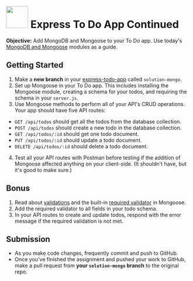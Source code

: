 # <img src="https://cloud.githubusercontent.com/assets/7833470/10899314/63829980-8188-11e5-8cdd-4ded5bcb6e36.png" height="60"> Express To Do App Continued

**Objective:** Add MongoDB and Mongoose to your To Do app. Use today's <a href="https://github.com/sf-wdi-24/modules/tree/master/week-03-restful-server-express/day-04" target="_blank">MongoDB and Mongoose</a> modules as a guide.

## Getting Started

1. Make a **new branch** in your <a href="https://github.com/sf-wdi-24/express-todo-app" target="_blank">express-todo-app</a> called `solution-mongo`.
2. Set up Mongoose in your To Do app. This includes installing the Mongoose module, creating a schema for your todos, and requiring the schema in your `server.js`.
3. Use Mongoose methods to perform all of your API's CRUD operations. Your app should have five API routes:
  * `GET /api/todos` should get all the todos from the database collection.
  * `POST /api/todos` should create a new todo in the database collection.
  * `GET /api/todos/:id` should get one todo document.
  * `PUT /api/todos/:id` should update a todo document.
  * `DELETE /api/todos/:id` should delete a todo document.
4. Test all your API routes with Postman before testing if the addition of Mongoose affected anything on your client-side. (It shouldn't have, but it's good to make sure.)

## Bonus

1. Read about <a href="http://mongoosejs.com/docs/validation" target="_blank">validations</a> and the built-in <a href="http://mongoosejs.com/docs/api.html#schematype_SchemaType-required" target="_blank">required validator</a> in Mongoose.
2. Add the required validator to all fields in your todo schema.
3. In your API routes to create and update todos, respond with the error message if the required validation is not met.

## Submission

* As you make code changes, frequently commit and push to GitHub.
* Once you've finished the assignment and pushed your work to GitHub, make a pull request from **your `solution-mongo` branch** to the original repo.
